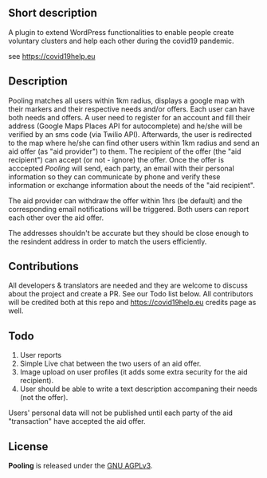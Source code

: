 ## Short description

A plugin to extend WordPress functionalities to enable people create voluntary clusters and help each other during the covid19 pandemic.

see https://covid19help.eu

## Description

Pooling matches all users within 1km radius, displays a google map with their markers and their respective needs and/or offers. Each user can have both needs and offers. 
A user need to register for an account and fill their address (Google Maps Places API for autocomplete) and he/she will be verified by an sms code (via Twilio API). Afterwards, the user is redirected to the map where he/she can find other users within 1km radius and send an aid offer (as "aid provider") to them. 
The recipient of the offer (the "aid recipient") can accept (or not - ignore) the offer. Once the offer is acccepted *Pooling* will send, each party, an email with their personal information so they can communicate by phone and verify these information or exchange information about the needs of the "aid recipient".

The aid provider can withdraw the offer within 1hrs (be default) and the corresponding email notifications will be triggered.
Both users can report each other over the aid offer.

The addresses shouldn't be accurate but they should be close enough to the resindent address in order to match the users efficiently.

## Contributions

All developers & translators are needed and they are welcome to discuss about the project and create a PR. See our Todo list below.
All contributors will be credited both at this repo and https://covid19help.eu credits page as well.

## Todo

1. User reports
2. Simple Live chat between the two users of an aid offer.
3. Image upload on user profiles (it adds some extra security for the aid recipient).
4. User should be able to write a text description accompaning their needs (not the offer).

Users' personal data will not be published until each party of the aid "transaction" have accepted the aid offer. 

## License

**Pooling** is released under the [GNU AGPLv3](https://github.com/indie-systems/pooling/blob/master/LICENSE.txt).